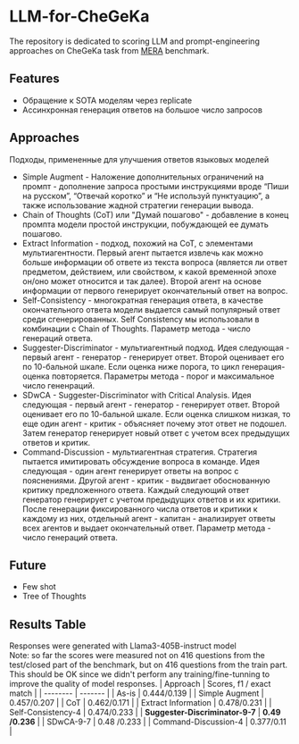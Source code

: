 # LLM-for-CheGeKa
The repository is dedicated to scoring LLM and prompt-engineering approaches on CheGeKa task from [MERA](https://mera.a-ai.ru/ru/tasks/8) benchmark.

## Features
* Обращение к SOTA моделям через replicate
* Ассинхронная генерация ответов на большое число запросов

## Approaches
Подходы, примененные для улучшения ответов языковых моделей
* Simple Augment - Наложение дополнительных ограничений на промпт - дополнение запроса простыми инструкциями вроде “Пиши на русском”, “Отвечай коротко”
и “Не используй пунктуацию”, а также использование жадной стратегии генерации вывода.
* Chain of Thoughts (CoT) или "Думай пошагово" - добавление в конец промпта модели простой инструкции, побуждающей ее думать пошагово.
* Extract Information - подход, похожий на CoT, с элементами мультиагентности. Первый агент пытается извлечь как можно больше информации об ответе из текста вопроса
(является ли ответ предметом, действием, или свойством, к какой временной эпохе он/оно может относится и так далее). Второй агент на основе информации от первого генерирует окончательный ответ на вопрос.
* Self-Consistency - многократная генерация ответа, в качестве окончательного ответа модели выдается самый популярный ответ среди сгенерированных.
Self Consistency мы использовали в комбинации с Chain of Thoughts. Параметр метода - число генераций ответа.
* Suggester-Discriminator - мультиагентный подход. Идея следующая - первый агент - генератор - генерирует ответ. Второй оценивает его по 10-бальной шкале. Если оценка ниже порога,
то цикл генерация-оценка повторяется. Параметры метода - порог и максимальное число гененраций.
* SDwCA - Suggester-Discriminator with Critical Analysis. Идея следующая - первый агент - генератор - генерирует ответ. Второй оценивает его по 10-бальной шкале. Если оценка слишком низкая, то еще один агент - критик - объясняет почему этот ответ не подошел. Затем генератор генерирует новый ответ с учетом всех предыдущих ответов и критик.
* Command-Discussion - мультиагентная стратегия. Стратегия пытается имитировать обсуждение вопроса в команде. Идея следующая - один агент генерирует ответы на вопрос с пояснениями. Другой агент - критик - выдвигает обоснованную критику предложенного ответа. Каждый следующий ответ генератор генерирует с учетом предыдущих ответов и их критики. После генерации фиксированного числа ответов и критики к каждому из них, отдельный агент - капитан - анализирует ответы всех агентов и выдает окончательный ответ. Параметр метода - число генераций ответа.

## Future
* Few shot
* Tree of Thoughts

## Results Table
Responses were generated with Llama3-405B-instruct model  
Note: so far the scores were measured not on 416 questions from the test/closed part of the benchmark, but on 416 questions from the train part. This should be OK since we didn't perform any training/fine-tunning to improve the quality of model responses.
| Approach    | Scores, f1 / exact match |
| -------- | ------- |
| As-is  | 0.444/0.139 |
| Simple Augment | 0.457/0.207 |
| CoT | 0.462/0.171 |
| Extract Information | 0.478/0.231 |
| Self-Consistency-4 | 0.474/0.233 |
| **Suggester-Discriminator-9-7** | **0.49 /0.236** |
| SDwCA-9-7 | 0.48 /0.233 |
| Command-Discussion-4 | 0.377/0.11 |

